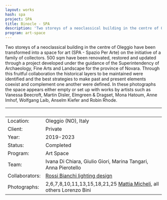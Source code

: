 ```yaml
---
layout: works
hash: spa
project: SPA
title: Binocle - SPA
description: 'Two storeys of a neoclassical building in the centre of Oleggio transformed into a Space For Art on the initiative of a family of collectors'
program: art-space
---
```


Two storeys of a neoclassical building in the centre of Oleggio have been transformed into a space for art (SPA - Spazio Per Arte) on the initiative of a family of collectors. 500 sqm have been renovated, restored and updated through a project developed under the guidance of the Superintendency of Archaeology, Fine Arts and Landscape for the province of Novara. Through this fruitful collaboration the historical layers to be maintained were identified and the best strategies to make past and present elements coexist and complement one another were defined. In these photographs the space appears either empty or set up with works by artists such as Vanessa Beecroft, Martin Disler, Elmgreen & Dragset, Mona Hatoum, Anne Imhof, Wolfgang Laib, Anselm Kiefer and Robin Rhode.

|&nbsp;|&nbsp;|
|:---------------|:--------------------------------|
|Location:|Oleggio (NO), Italy|
|Client:|Private|
|Year:|2019-2023|
|Status:|Completed|
|Program:|Art Space|
|Team:|Ivana Di Chiara, Giulio Giori, Marina Tangari, Anna Pierotello|
|Collaborators:|[Rossi Bianchi lighting design](https://www.rossibianchi.com/)|
|Photographs:|2,6,7,8,10,11,13,15,18,21,25 [Mattia Micheli](https://mattiamicheli.com), all others Lorenzo Bini|
